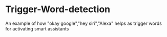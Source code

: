 # Trigger-Word-detection
An example of how "okay google","hey siri","Alexa" helps as trigger words for activating smart assistants
